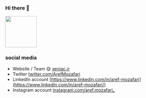 ### Hi there 👋
<img src="https://www.storybench.org/wp-content/uploads/2015/05/NYAN_CAT.gif" height="100px"/>

### social media
- Website / Team :yum: [xeniac.ir](https://xeniac.ir/)
- Twitter [twitter.com/ArefMozafari](https://twitter.com/ArefMozafari)
- LinkedIn account [https://www.linkedin.com/in/aref-mozafari](https://www.linkedin.com/in/aref-mozafari/)
- Instagram account [instagram.com/aref.mozafari_](https://instagram.com/aref.mozafari_)
